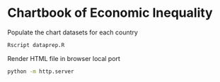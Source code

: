 # Chartbook of Economic Inequality

Populate the chart datasets for each country

```sh
Rscript dataprep.R
```

Render HTML file in browser local port


```sh
python -m http.server
```
